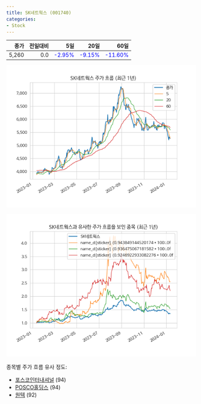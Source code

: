 ```yaml
---
title: SK네트웍스 (001740)
categories:
- Stock
---
```


|종가|전일대비|5일|20일|60일|
|---:|-------:|--:|---:|---:|
|5,260|0.0|<span style="color: blue">-2.95%</span>|<span style="color: blue">-9.15%</span>|<span style="color: blue">-11.60%</span>|


<!-- more -->

![001740](/assets/images/stock/001740.png)

![001740](/assets/images/stock/001740_sim.png)

종목별 주가 흐름 유사 정도:
- [포스코인터내셔널](/stock/047050/) (94)
- [POSCO홀딩스](/stock/005490/) (94)
- [원텍](/stock/336570/) (92)